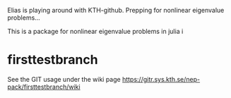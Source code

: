 Elias is playing around with KTH-github. Prepping for nonlinear
eigenvalue problems...

This is a package for nonlinear eigenvalue problems in julia
i
# firsttestbranch


See the GIT usage under the wiki page
https://gitr.sys.kth.se/nep-pack/firsttestbranch/wiki

